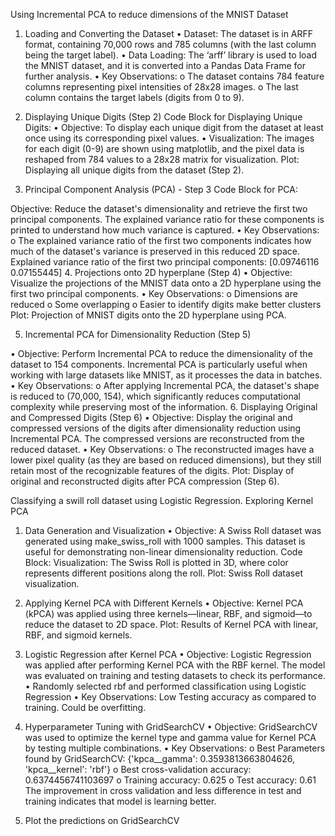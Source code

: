 

Using Incremental PCA to reduce dimensions of the MNIST Dataset
1. Loading and Converting the Dataset
•	Dataset: The dataset is in ARFF format, containing 70,000 rows and 785 columns (with the last column being the target label).
•	Data Loading: The ‘arff’ library is used to load the MNIST dataset, and it is converted into a Pandas Data Frame for further analysis.
•	Key Observations:
o	The dataset contains 784 feature columns representing pixel intensities of 28x28 images.
o	The last column contains the target labels (digits from 0 to 9).
2. Displaying Unique Digits (Step 2)
Code Block for Displaying Unique Digits:
•	Objective: To display each unique digit from the dataset at least once using its corresponding pixel values.
•	Visualization: The images for each digit (0-9) are shown using matplotlib, and the pixel data is reshaped from 784 values to a 28x28 matrix for visualization.
Plot: Displaying all unique digits from the dataset (Step 2).
  
3. Principal Component Analysis (PCA) - Step 3
Code Block for PCA:
 
Objective: Reduce the dataset's dimensionality and retrieve the first two principal components. The explained variance ratio for these components is printed to understand how much variance is captured.
•	Key Observations:
o	The explained variance ratio of the first two components indicates how much of the dataset's variance is preserved in this reduced 2D space.
Explained variance ratio of the first two principal components: [0.09746116 0.07155445]
4. Projections onto 2D hyperplane (Step 4)
•	Objective: Visualize the projections of the MNIST data onto a 2D hyperplane using the first two principal components.
•	Key Observations:
o	Dimensions are reduced
o	Some overlapping
o	Easier to identify digits make better clusters
Plot: Projection of MNIST digits onto the 2D hyperplane using PCA.
 
 
5. Incremental PCA for Dimensionality Reduction (Step 5)
 
•	Objective: Perform Incremental PCA to reduce the dimensionality of the dataset to 154 components. Incremental PCA is particularly useful when working with large datasets like MNIST, as it processes the data in batches.
•	Key Observations:
o	After applying Incremental PCA, the dataset's shape is reduced to (70,000, 154), which significantly reduces computational complexity while preserving most of the information.
6. Displaying Original and Compressed Digits (Step 6)
•	Objective: Display the original and compressed versions of the digits after dimensionality reduction using Incremental PCA. The compressed versions are reconstructed from the reduced dataset.
•	Key Observations:
o	The reconstructed images have a lower pixel quality (as they are based on reduced dimensions), but they still retain most of the recognizable features of the digits.
Plot: Display of original and reconstructed digits after PCA compression (Step 6).
 

Classifying a swill roll dataset using Logistic Regression. Exploring Kernel PCA
1. Data Generation and Visualization
•	Objective: A Swiss Roll dataset was generated using make_swiss_roll with 1000 samples. This dataset is useful for demonstrating non-linear dimensionality reduction.
Code Block:
 Visualization: The Swiss Roll is plotted in 3D, where color represents different positions along the roll.
Plot: Swiss Roll dataset visualization.
 
 
2. Applying Kernel PCA with Different Kernels
•	Objective: Kernel PCA (kPCA) was applied using three kernels—linear, RBF, and sigmoid—to reduce the dataset to 2D space.
Plot: Results of Kernel PCA with linear, RBF, and sigmoid kernels.
   
 
3. Logistic Regression after Kernel PCA
•	Objective: Logistic Regression was applied after performing Kernel PCA with the RBF kernel. The model was evaluated on training and testing datasets to check its performance.
•	Randomly selected rbf and performed classification using Logistic Regression 
•	Key Observations: Low Testing accuracy as compared to training. Could be overfitting.
 
4. Hyperparameter Tuning with GridSearchCV
•	Objective: GridSearchCV was used to optimize the kernel type and gamma value for Kernel PCA by testing multiple combinations.
•	Key Observations:
o	Best Parameters found by GridSearchCV: {'kpca__gamma': 0.3593813663804626, 'kpca__kernel': 'rbf'}
o	Best cross-validation accuracy: 0.6374456741103697
o	Training accuracy: 0.625
o	Test accuracy: 0.61
The improvement in cross validation and less difference in test and training indicates that model is learning better.
 
5. Plot the predictions on GridSearchCV
 
 






